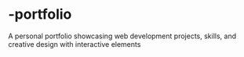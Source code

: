 # -portfolio
A personal portfolio showcasing web development projects, skills, and creative design with interactive elements
